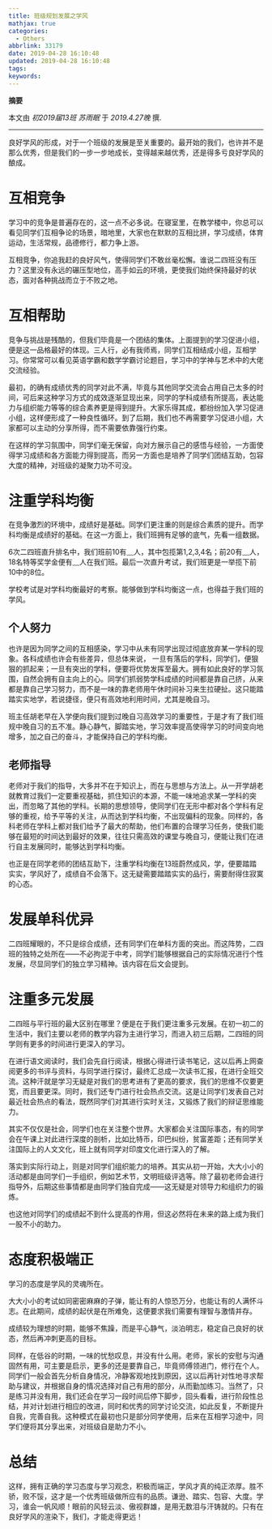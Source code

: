 ```yaml
---
title: 班级规划发展之学风
mathjax: true
categories:
  - Others
abbrlink: 33179
date: 2019-04-28 16:10:48
updated: 2019-04-28 16:10:48
tags:
keywords:
---
```


**摘要**

本文由 *初2019届13班 苏雨眠* 于 *2019.4.27晚* 撰.

<!--more-->

------

良好学风的形成，对于一个班级的发展是至关重要的。最开始的我们，也许并不是那么优秀，但是我们的一步一步地成长，变得越来越优秀，还是得多亏良好学风的酿成。

# 互相竞争

学习中的竞争是普遍存在的，这一点不必多说。在寝室里，在教学楼中，你总可以看见同学们互相争论的场景，暗地里，大家也在默默的互相比拼，学习成绩，体育运动，生活常规，品德修行，都力争上游。

互相竞争，你追我赶的良好风气，使得同学们不敢丝毫松懈。谁说二四班没有压力？这里没有永远的碾压型地位，高手如云的环境，更使我们始终保持最好的状态，面对各种挑战而立于不败之地。

# 互相帮助

竞争与挑战是残酷的，但我们毕竟是一个团结的集体。上面提到的学习促进小组，便是这一品格最好的体现。三人行，必有我师焉，同学们互相结成小组，互相学习。你常常可以看见英语学霸和数学学霸讨论题目，学习中的学神与艺术中的大佬交流经验。

最初，的确有成绩优秀的同学对此不满，毕竟与其他同学交流会占用自己太多的时间，可后来这种学习方式的成效逐渐显现出来，同学的学科成绩有所提高，表达能力与组织能力等等的综合素养更是得到提升。大家乐得其成，都纷纷加入学习促进小组，这样便形成了一种良性循环。到了后期，我们也不再需要学习促进小组，大家都可以主动的分享所得，而不需要依靠强行约束。

在这样的学习氛围中，同学们毫无保留，向对方展示自己的感悟与经验，一方面使得学习成绩和各方面能力得到提高，而另一方面也是培养了同学们团结互助，包容大度的精神，对班级的凝聚力功不可没。

# 注重学科均衡

在竞争激烈的环境中，成绩好是基础。同学们更注重的则是综合素质的提升。而学科均衡是成绩好的基础。在这一方面上，我们班拥有足够的底气，先看一组数据。

6次二四班直升排名中，我们班前10有﹏人，其中包揽第1,2,3,4名；前20有﹏人，18名特等奖学金便有﹏人在我们班。最后一次直升考试，我们班更是一举揽下前10中的8位。

学校考试是对学科均衡最好的考察。能够做到学科均衡这一点，也得益于我们班的学风。

## 个人努力

也许是因为同学之间的互相感染，学习中从未有同学出现过彻底放弃某一学科的现象。各科成绩也许会有些差异，但总体来说， 一旦有落后的学科，同学们，便狠狠的抓起来；一旦有突出的学科，便要将优势发挥至最大。拥有如此良好的学习氛围，自然会拥有自主向上的心。同学们抓弱势学科成绩的时间都是靠自己挤，从来都是靠自己学习努力，而不是一味的靠老师用午休时间补习来生拉硬扯。这只能踏踏实实地学，若说捷径，便只有高效地利用时间，尤其是晚自习。

 班主任胡老早在入学便向我们提到过晚自习高效学习的重要性，于是才有了我们班规中晚自习的五不准。静心静气，脚踏实地，学习效率提高使得学习的时间变向地增多，加之自己的奋斗，才能保持自己的学科均衡。

## 老师指导

老师对于我们的指导，大多并不在于知识上，而在与思想与方法上。从一开学胡老就教育过我们一定要重视基础，抓住知识的本源，不能一味地追求某一学科的突出，而忽略了其他的学科。长期的思想领导，使同学们在无形中都对各个学科有足够的重视，给予平等的关注，从而达到学科均衡，不出现偏科的现象。同样的，各科老师在学科上都对我们给予了最大的帮助，他们布置的合理学习任务，使我们能够在最短的时间达到最好的效果，往往只需高效的课堂与晚自习，便能让我们在进行自主发展同时，能够达到学科均衡。

也正是在同学老师的团结互助下，注重学科均衡在13班蔚然成风，学，便要踏踏实实，学风好了，成绩自不会落下。这无疑需要踏踏实实的品行，需要耐得住寂寞的心态。

#  发展单科优异

二四班耀眼的，不只是综合成绩，还有同学们在单科方面的突出。而这阵势，二四班的独特之处所在——不必拘泥于中考，同学们能够根据自己的实际情况进行个性发展，尽显同学们的独立学习精神。该内容在后文会提到。

# 注重多元发展

二四班与平行班的最大区别在哪里？便是在于我们更注重多元发展。在初一初二的生活中，我们主要以老师的教学内容为主进行学习，而进入初三后期，二四班的同学则有更多的时间进行更深入的学习。

在进行语文阅读时，我们会先自行阅读，根据心得进行读书笔记，这以后再上网查阅更多的书评与资料，与同学进行探讨，最终汇总成一次读书汇报，在进行全班交流。这种汗就是学习无疑是对我们的思考进有了更高的要求，我们的思维不仅要更宽，而且要更深。同时，我们还专门进行社会热点交流。这是让同学们发表自己对最近社会热点的看法，既然同学们对其进行实时关注，又锻炼了我们的辩证思维能力。

其实不仅仅是社会，同学们也在关注整个世界。大家都会关注国际事态，有的同学会在午课上对此进行深度的剖析，比如比特币，印巴纠纷，贫富差距；还有同学关注国际上的人文文化，班上就有同学对印度文化进行深入的了解。

落实到实际行动上，则是对同学们组织能力的培养。其实从初一开始，大大小小的活动都是由同学们一手组织，例如艺术节，文明班级评选等。除了最初老师会进行指导外，后期这些事情都是由同学们独自完成——这无疑是对领导力和组织力的锻炼。

也这他对同学们的成绩起不到什么提高的作用，但这必然将在未来的路上成为我们一股不小的助力。

 # 态度积极端正

学习的态度是学风的灵魂所在。

大大小小的考试如同密密麻麻的子弹，能让有的人惊恐万分，也能让有的人满怀斗志。在此期间，成绩的起伏是在所难免，这便要求我们需要有理智与激情并存。

成绩较为理想的时期，能够不焦躁，而是平心静气，淡泊明志，稳定自己良好的状态，然后再冲刺更高的目标。

同样，在低谷的时期，一味的忧愁叹息，并没有什么用。老师，家长的安慰与沟通固然有用，可主要是启示，更多的还是要靠自己，毕竟师傅领进门，修行在个人。同学们一般会首先分析自身情况，冷静客观地找到原因，这以后再针对性地寻求帮助与建议，并根据自身的情况选择对自己有用的部分，从而勤加练习。当然了，只是练习并没有用，我们还会在学习一段时间后停下脚步，回头看看，进行阶段性总结，并对计划进行相应的改进，同时和优秀的同学讨论交流，如此反复，不断提升自我，完善自我。这种模式在最初也只是部分同学使用，后来在互相学习途中，同学们便将其分享出来，对班级自是助力不小。

# 总结

这样，拥有正确的学习态度与学习观念，积极而端正，学风才真的纯正浓厚。胜不骄，败不馁，这才是一个优秀班级做所应有的品质。谦逊、踏实、包容、大度。学习，谁会一帆风顺！眼前的风轻云淡、傲视群雄，是用无数泪与汗铸就的。只有在良好学风的渲染下，我们，才能走得更远！